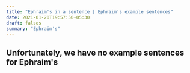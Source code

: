 ```yaml
---
title: "Ephraim's in a sentence | Ephraim's example sentences"
date: 2021-01-20T19:57:50+05:30
draft: falses
summary: "Ephraim's"
---
```

## Unfortunately, we have no example sentences for Ephraim's                 
